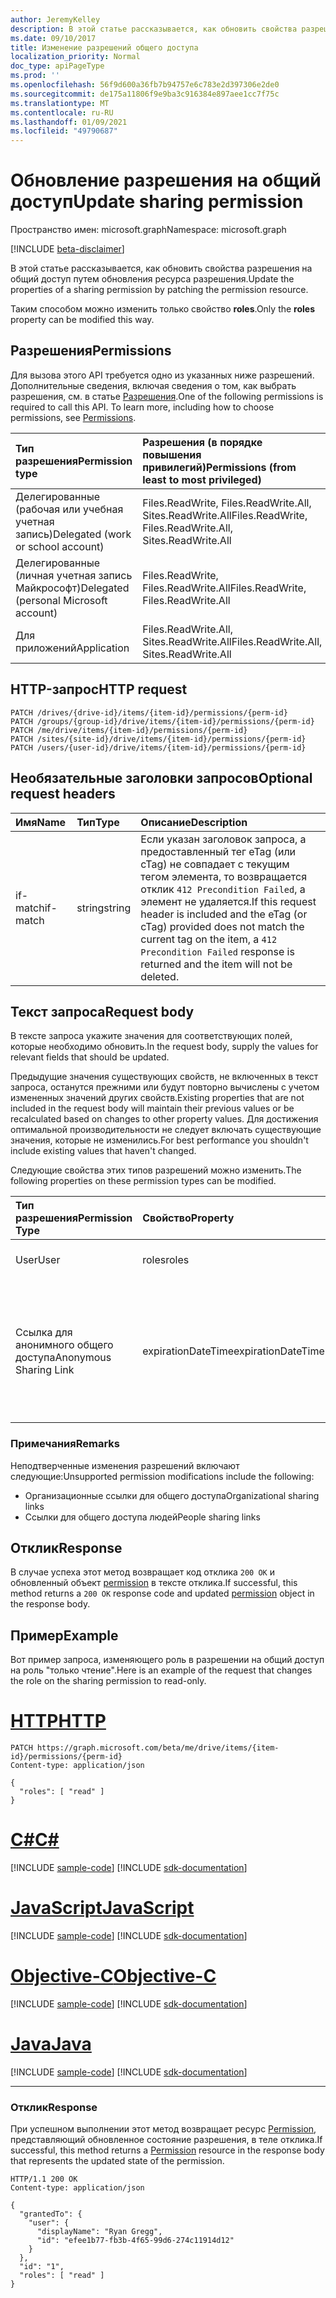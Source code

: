 ```yaml
---
author: JeremyKelley
description: В этой статье рассказывается, как обновить свойства разрешения на общий доступ путем обновления ресурса разрешения.
ms.date: 09/10/2017
title: Изменение разрешений общего доступа
localization_priority: Normal
doc_type: apiPageType
ms.prod: ''
ms.openlocfilehash: 56f9d600a36fb7b94757e6c783e2d397306e2de0
ms.sourcegitcommit: de175a11806f9e9ba3c916384e897aee1cc7f75c
ms.translationtype: MT
ms.contentlocale: ru-RU
ms.lasthandoff: 01/09/2021
ms.locfileid: "49790687"
---
```

# <a name="update-sharing-permission"></a><span data-ttu-id="e73c4-103">Обновление разрешения на общий доступ</span><span class="sxs-lookup"><span data-stu-id="e73c4-103">Update sharing permission</span></span>

<span data-ttu-id="e73c4-104">Пространство имен: microsoft.graph</span><span class="sxs-lookup"><span data-stu-id="e73c4-104">Namespace: microsoft.graph</span></span>

[!INCLUDE [beta-disclaimer](../../includes/beta-disclaimer.md)]

<span data-ttu-id="e73c4-105">В этой статье рассказывается, как обновить свойства разрешения на общий доступ путем обновления ресурса разрешения.</span><span class="sxs-lookup"><span data-stu-id="e73c4-105">Update the properties of a sharing permission by patching the permission resource.</span></span>

<span data-ttu-id="e73c4-106">Таким способом можно изменить только свойство **roles**.</span><span class="sxs-lookup"><span data-stu-id="e73c4-106">Only the **roles** property can be modified this way.</span></span>

## <a name="permissions"></a><span data-ttu-id="e73c4-107">Разрешения</span><span class="sxs-lookup"><span data-stu-id="e73c4-107">Permissions</span></span>

<span data-ttu-id="e73c4-p101">Для вызова этого API требуется одно из указанных ниже разрешений. Дополнительные сведения, включая сведения о том, как выбрать разрешения, см. в статье [Разрешения](/graph/permissions-reference).</span><span class="sxs-lookup"><span data-stu-id="e73c4-p101">One of the following permissions is required to call this API. To learn more, including how to choose permissions, see [Permissions](/graph/permissions-reference).</span></span>

|<span data-ttu-id="e73c4-110">Тип разрешения</span><span class="sxs-lookup"><span data-stu-id="e73c4-110">Permission type</span></span>      | <span data-ttu-id="e73c4-111">Разрешения (в порядке повышения привилегий)</span><span class="sxs-lookup"><span data-stu-id="e73c4-111">Permissions (from least to most privileged)</span></span>              |
|:--------------------|:---------------------------------------------------------|
|<span data-ttu-id="e73c4-112">Делегированные (рабочая или учебная учетная запись)</span><span class="sxs-lookup"><span data-stu-id="e73c4-112">Delegated (work or school account)</span></span> | <span data-ttu-id="e73c4-113">Files.ReadWrite, Files.ReadWrite.All, Sites.ReadWrite.All</span><span class="sxs-lookup"><span data-stu-id="e73c4-113">Files.ReadWrite, Files.ReadWrite.All, Sites.ReadWrite.All</span></span>    |
|<span data-ttu-id="e73c4-114">Делегированные (личная учетная запись Майкрософт)</span><span class="sxs-lookup"><span data-stu-id="e73c4-114">Delegated (personal Microsoft account)</span></span> | <span data-ttu-id="e73c4-115">Files.ReadWrite, Files.ReadWrite.All</span><span class="sxs-lookup"><span data-stu-id="e73c4-115">Files.ReadWrite, Files.ReadWrite.All</span></span>    |
|<span data-ttu-id="e73c4-116">Для приложений</span><span class="sxs-lookup"><span data-stu-id="e73c4-116">Application</span></span> | <span data-ttu-id="e73c4-117">Files.ReadWrite.All, Sites.ReadWrite.All</span><span class="sxs-lookup"><span data-stu-id="e73c4-117">Files.ReadWrite.All, Sites.ReadWrite.All</span></span> |

## <a name="http-request"></a><span data-ttu-id="e73c4-118">HTTP-запрос</span><span class="sxs-lookup"><span data-stu-id="e73c4-118">HTTP request</span></span>

<!-- { "blockType": "ignored" } -->

```http
PATCH /drives/{drive-id}/items/{item-id}/permissions/{perm-id}
PATCH /groups/{group-id}/drive/items/{item-id}/permissions/{perm-id}
PATCH /me/drive/items/{item-id}/permissions/{perm-id}
PATCH /sites/{site-id}/drive/items/{item-id}/permissions/{perm-id}
PATCH /users/{user-id}/drive/items/{item-id}/permissions/{perm-id}
```

## <a name="optional-request-headers"></a><span data-ttu-id="e73c4-119">Необязательные заголовки запросов</span><span class="sxs-lookup"><span data-stu-id="e73c4-119">Optional request headers</span></span>

| <span data-ttu-id="e73c4-120">Имя</span><span class="sxs-lookup"><span data-stu-id="e73c4-120">Name</span></span>          | <span data-ttu-id="e73c4-121">Тип</span><span class="sxs-lookup"><span data-stu-id="e73c4-121">Type</span></span>   | <span data-ttu-id="e73c4-122">Описание</span><span class="sxs-lookup"><span data-stu-id="e73c4-122">Description</span></span>                                                                                                                                                                                       |
|:--------------|:-------|:--------------------------------------------------------------------------------------------------------------------------------------------------------------------------------------------------|
| <span data-ttu-id="e73c4-123">if-match</span><span class="sxs-lookup"><span data-stu-id="e73c4-123">if-match</span></span>      | <span data-ttu-id="e73c4-124">string</span><span class="sxs-lookup"><span data-stu-id="e73c4-124">string</span></span> | <span data-ttu-id="e73c4-125">Если указан заголовок запроса, а предоставленный тег eTag (или cTag) не совпадает с текущим тегом элемента, то возвращается отклик `412 Precondition Failed`, а элемент не удаляется.</span><span class="sxs-lookup"><span data-stu-id="e73c4-125">If this request header is included and the eTag (or cTag) provided does not match the current tag on the item, a `412 Precondition Failed` response is returned and the item will not be deleted.</span></span> |

## <a name="request-body"></a><span data-ttu-id="e73c4-126">Текст запроса</span><span class="sxs-lookup"><span data-stu-id="e73c4-126">Request body</span></span>

<span data-ttu-id="e73c4-127">В тексте запроса укажите значения для соответствующих полей, которые необходимо обновить.</span><span class="sxs-lookup"><span data-stu-id="e73c4-127">In the request body, supply the values for relevant fields that should be updated.</span></span>

<span data-ttu-id="e73c4-128">Предыдущие значения существующих свойств, не включенных в текст запроса, останутся прежними или будут повторно вычислены с учетом измененных значений других свойств.</span><span class="sxs-lookup"><span data-stu-id="e73c4-128">Existing properties that are not included in the request body will maintain their previous values or be recalculated based on changes to other property values.</span></span>
<span data-ttu-id="e73c4-129">Для достижения оптимальной производительности не следует включать существующие значения, которые не изменились.</span><span class="sxs-lookup"><span data-stu-id="e73c4-129">For best performance you shouldn't include existing values that haven't changed.</span></span>

<span data-ttu-id="e73c4-130">Следующие свойства этих типов разрешений можно изменить.</span><span class="sxs-lookup"><span data-stu-id="e73c4-130">The following properties on these permission types can be modified.</span></span>

| <span data-ttu-id="e73c4-131">Тип разрешения</span><span class="sxs-lookup"><span data-stu-id="e73c4-131">Permission Type</span></span>        | <span data-ttu-id="e73c4-132">Свойство</span><span class="sxs-lookup"><span data-stu-id="e73c4-132">Property</span></span> | <span data-ttu-id="e73c4-133">Тип</span><span class="sxs-lookup"><span data-stu-id="e73c4-133">Type</span></span>              | <span data-ttu-id="e73c4-134">Описание</span><span class="sxs-lookup"><span data-stu-id="e73c4-134">Description</span></span>                   |
|:-----------------------|:---------|:------------------|:------------------------------|
| <span data-ttu-id="e73c4-135">User</span><span class="sxs-lookup"><span data-stu-id="e73c4-135">User</span></span>                   | <span data-ttu-id="e73c4-136">roles</span><span class="sxs-lookup"><span data-stu-id="e73c4-136">roles</span></span>    | <span data-ttu-id="e73c4-137">Набор строк</span><span class="sxs-lookup"><span data-stu-id="e73c4-137">String collection</span></span> | <span data-ttu-id="e73c4-138">Массив типов разрешений.</span><span class="sxs-lookup"><span data-stu-id="e73c4-138">An array of permission types.</span></span> |
| <span data-ttu-id="e73c4-139">Ссылка для анонимного общего доступа</span><span class="sxs-lookup"><span data-stu-id="e73c4-139">Anonymous Sharing Link</span></span> | <span data-ttu-id="e73c4-140">expirationDateTime</span><span class="sxs-lookup"><span data-stu-id="e73c4-140">expirationDateTime</span></span> | <span data-ttu-id="e73c4-141">DateTimeOffset</span><span class="sxs-lookup"><span data-stu-id="e73c4-141">DateTimeOffset</span></span> | <span data-ttu-id="e73c4-142">Формат y-MM-ddTHH:mm:ssZ dateTimeOffset в течение срока действия разрешения.</span><span class="sxs-lookup"><span data-stu-id="e73c4-142">A format of yyyy-MM-ddTHH:mm:ssZ of DateTimeOffset for the expiration time of the permission.</span></span> |

### <a name="remarks"></a><span data-ttu-id="e73c4-143">Примечания</span><span class="sxs-lookup"><span data-stu-id="e73c4-143">Remarks</span></span>
<span data-ttu-id="e73c4-144">Неподтверченные изменения разрешений включают следующие:</span><span class="sxs-lookup"><span data-stu-id="e73c4-144">Unsupported permission modifications include the following:</span></span>
- <span data-ttu-id="e73c4-145">Организационные ссылки для общего доступа</span><span class="sxs-lookup"><span data-stu-id="e73c4-145">Organizational sharing links</span></span>
- <span data-ttu-id="e73c4-146">Ссылки для общего доступа людей</span><span class="sxs-lookup"><span data-stu-id="e73c4-146">People sharing links</span></span>

## <a name="response"></a><span data-ttu-id="e73c4-147">Отклик</span><span class="sxs-lookup"><span data-stu-id="e73c4-147">Response</span></span>

<span data-ttu-id="e73c4-148">В случае успеха этот метод возвращает код отклика `200 OK` и обновленный объект [permission](../resources/permission.md) в тексте отклика.</span><span class="sxs-lookup"><span data-stu-id="e73c4-148">If successful, this method returns a `200 OK` response code and updated [permission](../resources/permission.md) object in the response body.</span></span>

## <a name="example"></a><span data-ttu-id="e73c4-149">Пример</span><span class="sxs-lookup"><span data-stu-id="e73c4-149">Example</span></span>

<span data-ttu-id="e73c4-150">Вот пример запроса, изменяющего роль в разрешении на общий доступ на роль "только чтение".</span><span class="sxs-lookup"><span data-stu-id="e73c4-150">Here is an example of the request that changes the role on the sharing permission to read-only.</span></span>


# <a name="http"></a>[<span data-ttu-id="e73c4-151">HTTP</span><span class="sxs-lookup"><span data-stu-id="e73c4-151">HTTP</span></span>](#tab/http)
<!-- {"blockType": "request", "name": "update-permission", "@odata.type": "microsoft.graph.permission", "scopes": "files.readwrite"} -->

```http
PATCH https://graph.microsoft.com/beta/me/drive/items/{item-id}/permissions/{perm-id}
Content-type: application/json

{
  "roles": [ "read" ]
}
```
# <a name="c"></a>[<span data-ttu-id="e73c4-152">C#</span><span class="sxs-lookup"><span data-stu-id="e73c4-152">C#</span></span>](#tab/csharp)
[!INCLUDE [sample-code](../includes/snippets/csharp/update-permission-csharp-snippets.md)]
[!INCLUDE [sdk-documentation](../includes/snippets/snippets-sdk-documentation-link.md)]

# <a name="javascript"></a>[<span data-ttu-id="e73c4-153">JavaScript</span><span class="sxs-lookup"><span data-stu-id="e73c4-153">JavaScript</span></span>](#tab/javascript)
[!INCLUDE [sample-code](../includes/snippets/javascript/update-permission-javascript-snippets.md)]
[!INCLUDE [sdk-documentation](../includes/snippets/snippets-sdk-documentation-link.md)]

# <a name="objective-c"></a>[<span data-ttu-id="e73c4-154">Objective-C</span><span class="sxs-lookup"><span data-stu-id="e73c4-154">Objective-C</span></span>](#tab/objc)
[!INCLUDE [sample-code](../includes/snippets/objc/update-permission-objc-snippets.md)]
[!INCLUDE [sdk-documentation](../includes/snippets/snippets-sdk-documentation-link.md)]

# <a name="java"></a>[<span data-ttu-id="e73c4-155">Java</span><span class="sxs-lookup"><span data-stu-id="e73c4-155">Java</span></span>](#tab/java)
[!INCLUDE [sample-code](../includes/snippets/java/update-permission-java-snippets.md)]
[!INCLUDE [sdk-documentation](../includes/snippets/snippets-sdk-documentation-link.md)]

---


### <a name="response"></a><span data-ttu-id="e73c4-156">Отклик</span><span class="sxs-lookup"><span data-stu-id="e73c4-156">Response</span></span>

<span data-ttu-id="e73c4-157">При успешном выполнении этот метод возвращает ресурс [Permission](../resources/permission.md), представляющий обновленное состояние разрешения, в теле отклика.</span><span class="sxs-lookup"><span data-stu-id="e73c4-157">If successful, this method returns a [Permission](../resources/permission.md) resource in the response body that represents the updated state of the permission.</span></span>

<!-- { "blockType": "response", "@odata.type": "microsoft.graph.permission", "truncated": true } -->

```http
HTTP/1.1 200 OK
Content-type: application/json

{
  "grantedTo": {
    "user": {
      "displayName": "Ryan Gregg",
      "id": "efee1b77-fb3b-4f65-99d6-274c11914d12"
    }
  },
  "id": "1",
  "roles": [ "read" ]
}
```

<!-- uuid: 8fcb5dbc-d5aa-4681-8e31-b001d5168d79
2015-10-25 14:57:30 UTC -->
<!--
{
  "type": "#page.annotation",
  "description": "Update an item's sharing permissions",
  "keywords": "permission, permissions, sharing, change permissions, update permission",
  "section": "documentation",
  "tocPath": "OneDrive/Item/Update permission",
  "suppressions": [
  ]
}
-->


